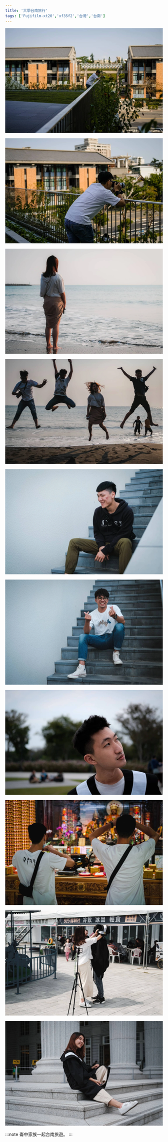 ```yaml
---
title: '大學台南旅行'
tags: ['Fujifilm-xt20','xf35f2','台灣','台南']
---
```

![img](./img/instagram_output/202004/016.webp)

![img](./img/instagram_output/202004/019.webp)

![img](./img/instagram_output/202004/020.webp)

![img](./img/instagram_output/202004/017.webp)

![img](./img/instagram_output/202004/025.webp)

![img](./img/instagram_output/202004/021.webp)

![img](./img/instagram_output/202004/023.webp)

![img](./img/instagram_output/202004/022.webp)

![img](./img/instagram_output/202004/024.webp)

![img](./img/instagram_output/202004/018.webp)

:::note 
崙中家族一起台南旅遊。
:::